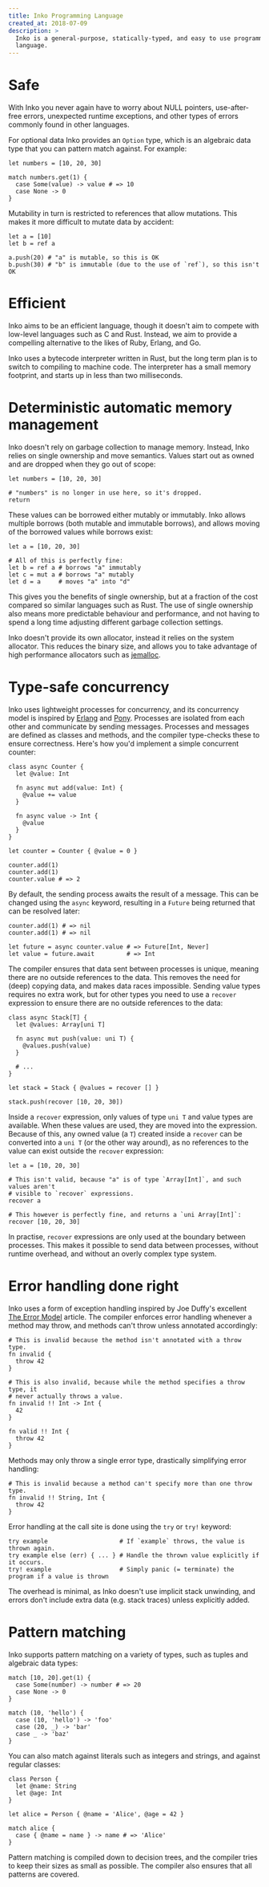 ```yaml
---
title: Inko Programming Language
created_at: 2018-07-09
description: >
  Inko is a general-purpose, statically-typed, and easy to use programming
  language.
---
```


# Safe

With Inko you never again have to worry about NULL pointers, use-after-free
errors, unexpected runtime exceptions, and other types of errors commonly
found in other languages.

For optional data Inko provides an `Option` type, which is an algebraic data
type that you can pattern match against. For example:

```inko
let numbers = [10, 20, 30]

match numbers.get(1) {
  case Some(value) -> value # => 10
  case None -> 0
}
```

Mutability in turn is restricted to references that allow mutations. This makes
it more difficult to mutate data by accident:

```inko
let a = [10]
let b = ref a

a.push(20) # "a" is mutable, so this is OK
b.push(30) # "b" is immutable (due to the use of `ref`), so this isn't OK
```

# Efficient

Inko aims to be an efficient language, though it doesn't aim to compete with
low-level languages such as C and Rust. Instead, we aim to provide a compelling
alternative to the likes of Ruby, Erlang, and Go.

Inko uses a bytecode interpreter written in Rust, but the long term plan is to
switch to compiling to machine code. The interpreter has a small memory
footprint, and starts up in less than two milliseconds.

# Deterministic automatic memory management

Inko doesn't rely on garbage collection to manage memory. Instead, Inko relies
on single ownership and move semantics. Values start out as owned and are
dropped when they go out of scope:

```inko
let numbers = [10, 20, 30]

# "numbers" is no longer in use here, so it's dropped.
return
```

These values can be borrowed either mutably or immutably. Inko allows multiple
borrows (both mutable and immutable borrows), and allows moving of the borrowed
values while borrows exist:

```inko
let a = [10, 20, 30]

# All of this is perfectly fine:
let b = ref a # borrows "a" immutably
let c = mut a # borrows "a" mutably
let d = a     # moves "a" into "d"
```

This gives you the benefits of single ownership, but at a fraction of the cost
compared so similar languages such as Rust. The use of single ownership also
means more predictable behaviour and performance, and not having to spend a long
time adjusting different garbage collection settings.

Inko doesn't provide its own allocator, instead it relies on the system
allocator. This reduces the binary size, and allows you to take advantage of
high performance allocators such as [jemalloc](https://jemalloc.net/).

# Type-safe concurrency

Inko uses lightweight processes for concurrency, and its concurrency model is
inspired by [Erlang](https://www.erlang.org/) and
[Pony](https://www.ponylang.io/). Processes are isolated from each other and
communicate by sending messages. Processes and messages are defined as classes
and methods, and the compiler type-checks these to ensure correctness. Here's
how you'd implement a simple concurrent counter:

```inko
class async Counter {
  let @value: Int

  fn async mut add(value: Int) {
    @value += value
  }

  fn async value -> Int {
    @value
  }
}

let counter = Counter { @value = 0 }

counter.add(1)
counter.add(1)
counter.value # => 2
```

By default, the sending process awaits the result of a message. This can be
changed using the `async` keyword, resulting in a `Future` being returned that
can be resolved later:

```inko
counter.add(1) # => nil
counter.add(1) # => nil

let future = async counter.value # => Future[Int, Never]
let value = future.await         # => Int
```

The compiler ensures that data sent between processes is unique, meaning there
are no outside references to the data. This removes the need for (deep) copying
data, and makes data races impossible. Sending value types requires no extra
work, but for other types you need to use a `recover` expression to ensure there
are no outside references to the data:

```inko
class async Stack[T] {
  let @values: Array[uni T]

  fn async mut push(value: uni T) {
    @values.push(value)
  }

  # ...
}

let stack = Stack { @values = recover [] }

stack.push(recover [10, 20, 30])
```

Inside a `recover` expression, only values of type `uni T` and value types are
available. When these values are used, they are moved into the expression.
Because of this, any owned value (a `T`) created inside a `recover` can be
converted into a `uni T` (or the other way around), as no references to the
value can exist outside the `recover` expression:

```inko
let a = [10, 20, 30]

# This isn't valid, because "a" is of type `Array[Int]`, and such values aren't
# visible to `recover` expressions.
recover a

# This however is perfectly fine, and returns a `uni Array[Int]`:
recover [10, 20, 30]
```

In practise, `recover` expressions are only used at the boundary between
processes. This makes it possible to send data between processes, without
runtime overhead, and without an overly complex type system.

# Error handling done right

Inko uses a form of exception handling inspired by Joe Duffy's excellent [The
Error Model](http://joeduffyblog.com/2016/02/07/the-error-model/) article. The
compiler enforces error handling whenever a method may throw, and methods can't
throw unless annotated accordingly:

```inko
# This is invalid because the method isn't annotated with a throw type.
fn invalid {
  throw 42
}

# This is also invalid, because while the method specifies a throw type, it
# never actually throws a value.
fn invalid !! Int -> Int {
  42
}

fn valid !! Int {
  throw 42
}
```

Methods may only throw a single error type, drastically simplifying error
handling:

```inko
# This is invalid because a method can't specify more than one throw type.
fn invalid !! String, Int {
  throw 42
}
```

Error handling at the call site is done using the `try` or `try!` keyword:

```inko
try example                    # If `example` throws, the value is thrown again.
try example else (err) { ... } # Handle the thrown value explicitly if it occurs.
try! example                   # Simply panic (= terminate) the program if a value is thrown
```

The overhead is minimal, as Inko doesn't use implicit stack unwinding, and
errors don't include extra data (e.g. stack traces) unless explicitly added.

# Pattern matching

Inko supports pattern matching on a variety of types, such as tuples and
algebraic data types:

```inko
match [10, 20].get(1) {
  case Some(number) -> number # => 20
  case None -> 0
}

match (10, 'hello') {
  case (10, 'hello') -> 'foo'
  case (20, _) -> 'bar'
  case _ -> 'baz'
}
```

You can also match against literals such as integers and strings, and against
regular classes:

```inko
class Person {
  let @name: String
  let @age: Int
}

let alice = Person { @name = 'Alice', @age = 42 }

match alice {
  case { @name = name } -> name # => 'Alice'
}
```

Pattern matching is compiled down to decision trees, and the compiler tries to
keep their sizes as small as possible. The compiler also ensures that all
patterns are covered.
